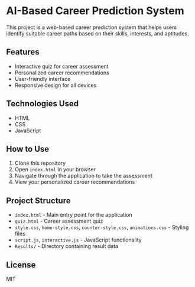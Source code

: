# AI-Based Career Prediction System

This project is a web-based career prediction system that helps users identify suitable career paths based on their skills, interests, and aptitudes.

## Features

- Interactive quiz for career assessment
- Personalized career recommendations
- User-friendly interface
- Responsive design for all devices

## Technologies Used

- HTML
- CSS
- JavaScript

## How to Use

1. Clone this repository
2. Open `index.html` in your browser
3. Navigate through the application to take the assessment
4. View your personalized career recommendations

## Project Structure

- `index.html` - Main entry point for the application
- `quiz.html` - Career assessment quiz
- `style.css`, `home-style.css`, `counter-style.css`, `animations.css` - Styling files
- `script.js`, `interactive.js` - JavaScript functionality
- `Results/` - Directory containing result data

## License

MIT 